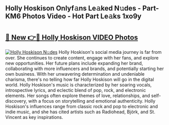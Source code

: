 ## Holly Hoskison Onlyf𝚊ns Le𝚊ked N𝚞des - Part-KM6 Photos Video - Hot Part Le𝚊ks 1xo9y

# <h2><a href="http://ac38739.deff.icu/?id=Holly+Hoskison">🔗 New 👉🔴 Holly Hoskison VIDEO Photos</a></h2>

[![Holly Hoskison N𝚞des](https://i.imgur.com/rIISA9y.gif)](http://ac38739.deff.icu/?id=Holly+Hoskison)
Holly Hoskison's social media journey is far from over. She continues to create content, engage with her fans, and explore new opportunities. Her future plans include expanding her brand, collaborating with more influencers and brands, and potentially starting her own business. With her unwavering determination and undeniable charisma, there's no telling how far Holly Hoskison will go in the digital world. Holly Hoskison's music is characterized by her soaring vocals, introspective lyrics, and eclectic blend of pop, rock, and electronic elements. Her songs often explore themes of love, relationships, and self-discovery, with a focus on storytelling and emotional authenticity. Holly Hoskison's influences range from classic rock and pop to electronic and indie music, and she has cited artists such as Radiohead, Björk, and St. Vincent as key inspirations.
